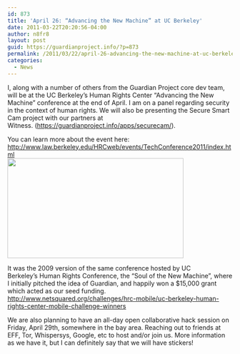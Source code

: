 ```yaml
---
id: 873
title: 'April 26: “Advancing the New Machine” at UC Berkeley'
date: 2011-03-22T20:20:56-04:00
author: n8fr8
layout: post
guid: https://guardianproject.info/?p=873
permalink: /2011/03/22/april-26-advancing-the-new-machine-at-uc-berkeley/
categories:
  - News
---
```

I, along with a number of others from the Guardian Project core dev team, will be at the UC Berkeley’s Human Rights Center “Advancing the New Machine” conference at the end of April. I am on a panel regarding security in the context of human rights. We will also be presenting the Secure Smart Cam project with our partners at Witness. (<https://guardianproject.info/apps/securecam/>).

You can learn more about the event here:  
<http://www.law.berkeley.edu/HRCweb/events/TechConference2011/index.html>  
<img class="alignnone" src="http://www.law.berkeley.edu/HRCweb/events/TechConference2011/images/Conference-Logo-Large.jpg" alt="" width="394" height="224" /> 

It was the 2009 version of the same conference hosted by UC Berkeley’s Human Rights Conference, the “Soul of the New Machine”, where I initially pitched the idea of Guardian, and happily won a $15,000 grant which acted as our seed funding.  
<http://www.netsquared.org/challenges/hrc-mobile/uc-berkeley-human-rights-center-mobile-challenge-winners>

We are also planning to have an all-day open collaborative hack session on Friday, April 29th, somewhere in the bay area. Reaching out to friends at EFF, Tor, Whispersys, Google, etc to host and/or join us. More information as we have it, but I can definitely say that we will have stickers!